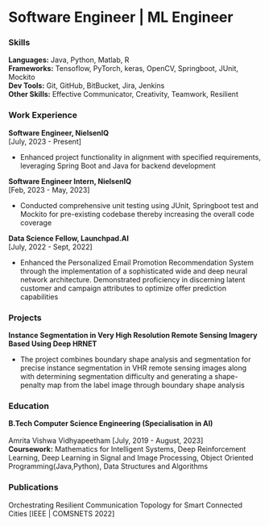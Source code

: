 # Software Engineer | ML Engineer 

### Skills
**Languages:**    Java, Python, Matlab, R<br>
**Frameworks:**   Tensoflow, PyTorch, keras, OpenCV, Springboot, JUnit, Mockito<br>
**Dev Tools:**    Git, GitHub, BitBucket, Jira, Jenkins<br>
**Other Skills:** Effective Communicator, Creativity, Teamwork, Resilient

### Work Experience
**Software Engineer, NielsenIQ**<br>
[July, 2023 - Present]
- Enhanced project functionality in alignment with specified requirements, leveraging Spring Boot and Java for backend development

**Software Engineer Intern, NielsenIQ**<br>
[Feb, 2023 - May, 2023]
- Conducted comprehensive unit testing using JUnit, Springboot test and Mockito for pre-existing codebase thereby increasing the overall code coverage

**Data Science Fellow, Launchpad.AI**<br>
[July, 2022 - Sept, 2022]
- Enhanced the Personalized Email Promotion Recommendation System through
the implementation of a sophisticated wide and deep neural network architecture.
Demonstrated proficiency in discerning latent customer and campaign attributes
to optimize offer prediction capabilities

### Projects
**Instance Segmentation in Very High Resolution Remote Sensing Imagery
Based Using Deep HRNET**
- The project combines boundary shape analysis and segmentation for precise instance
segmentation in VHR remote sensing images along with determining segmentation
difficulty and generating a shape-penalty map from the label image through boundary
shape analysis

### Education
**B.Tech Computer Science Engineering (Specialisation in AI)** <br>    
Amrita Vishwa Vidhyapeetham [July, 2019 - August, 2023]<br>
**Coursework:** Mathematics for Intelligent Systems, Deep Reinforcement Learning, Deep Learning in Signal and Image Processing, Object Oriented Programming(Java,Python), Data Structures and Algorithms

### Publications
Orchestrating Resilient Communication Topology for Smart Connected Cities [IEEE | COMSNETS 2022]
